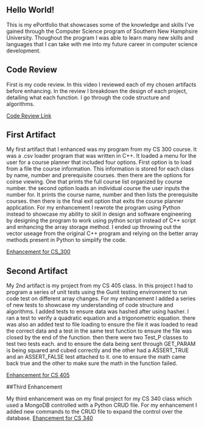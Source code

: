 ## Hello World!

This is my ePortfolio that showcases some of the knowledge and skills I've gained through the Computer Science program of Southern New Hamphsire University. Thoughout the program I was able to learn many new skills and languages that I can take with me into my future career in computer science development. 


## Code Review

First is my code review. In this video I reviewed each of my chosen artifacts before enhancing. In the review I breakdown the design of each project, detailing what each function. I go through the code structure and algorithms.

[Code Review Link](https://youtu.be/lZIgf2Pzvbk)

## First Artifact

My first artifact that I enhanced was my program from my CS 300 course. It was a .csv loader program that was written in C++. It loaded a menu for the user for a course planner that included four options. First option is to load from a file the course information. This information is stored for each class by name, number and prerequisite courses. then there are the options for coirse viewing. One that prints the full course list organized by course number. the second option loads an individual course the user inputs the number for. It prints the course name, number and then lists the prerequisite courses. then there is the final exit option that exits the course planner application. For my enhancement I rewrote the program using Python instead to showcase my ability to skill in design and software engineering by designing the program to work using python script instead of C++ script and enhancing the array storage method. I ended up throwing out the vector useage from the original C++ program and relying on the better array methods present in Python to simplify the code. 

[Enhancement for CS_300](https://github.com/SA-176/SA-176.github.io/tree/300Enhancement)

## Second Artifact

My 2nd artifact is my project from my CS 405 class. In this project I had to program a series of unit tests using the Gunit testing environment to run code test on different array changes. For my enhancement I added a series of new tests to showcase my understanding of code structure and algorithms. I added tests to ensure data was hashed after using hasher. I ran a test to verify a quadratic equation and a trigonometric equation. there was also an added test to file loading to ensure the file it was loaded to read the correct data and a test in the same test function to ensure the file was closed by the end of the function. then there were two Test_P classes to test two tests each. and to ensure the data being sent through GET_PARAM is being squared and cubed correctly and the other had a ASSERT_TRUE and an ASSERT_FALSE test attached to it. one to ensure the math came back true and the other to make sure the math in the function failed.

[Enhancement for CS 405](https://github.com/SA-176/SA-176.github.io/tree/405Enhancement)

##Third Enhancement

My third enhancement was on my final project for my CS 340 class which used a MongoDB controlled with a Python CRUD file. For my enhancement I added new commands to the CRUD file to expand the control over the database. 
[Ehancement for CS 340](https://github.com/SA-176/SA-176.github.io.git)
